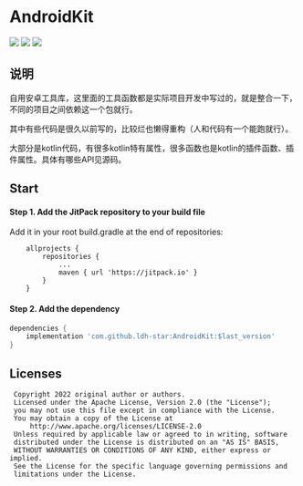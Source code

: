 
# AndroidKit

[![](https://jitpack.io/v/ldh-star/AndroidKit.svg)](https://jitpack.io/#ldh-star/AndroidKit) ![](https://img.shields.io/badge/author-ldh-orange.svg) ![](https://img.shields.io/hexpm/l/plug.svg)

## 说明

自用安卓工具库，这里面的工具函数都是实际项目开发中写过的，就是整合一下，不同的项目之间依赖这一个包就行。

其中有些代码是很久以前写的，比较烂也懒得重构（人和代码有一个能跑就行）。

大部分是kotlin代码，有很多kotlin特有属性，很多函数也是kotlin的插件函数、插件属性。具体有哪些API见源码。

## Start

#### Step 1. Add the JitPack repository to your build file

Add it in your root build.gradle at the end of repositories:

```gradlex
	allprojects {
		repositories {
			...
			maven { url 'https://jitpack.io' }
		}
	}
```

#### Step 2. Add the dependency

```gradle
dependencies {
	implementation 'com.github.ldh-star:AndroidKit:$last_version'
}
```

## Licenses

```
 Copyright 2022 original author or authors.
 Licensed under the Apache License, Version 2.0 (the "License");
 you may not use this file except in compliance with the License.
 You may obtain a copy of the License at
     http://www.apache.org/licenses/LICENSE-2.0
 Unless required by applicable law or agreed to in writing, software
 distributed under the License is distributed on an "AS IS" BASIS,
 WITHOUT WARRANTIES OR CONDITIONS OF ANY KIND, either express or implied.
 See the License for the specific language governing permissions and
 limitations under the License.
```
